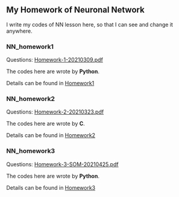 ## My Homework of Neuronal Network

I write my codes of NN lesson here, so that I can see and change it anywhere.

### NN_homework1

Questions: [Homework-1-20210309.pdf](Homework1/Homework-1-20210309.pdf)

The codes here are wrote by **Python**.

Details can be found in [Homework1](Homework1)

### NN_homework2

Questions: [Homework-2-20210323.pdf](Homework2/Homework2/Homework-2-20210323.pdf)

The codes here are wrote by **C**.

Details can be found in [Homework2](Homework2/Homework2)

### NN_homework3

Questions: [Homework-3-SOM-20210425.pdf](Homework3/Homework-3-SOM-20210425.pdf)

The codes here are wrote by **Python**.

Details can be found in [Homework3](Homework3)
